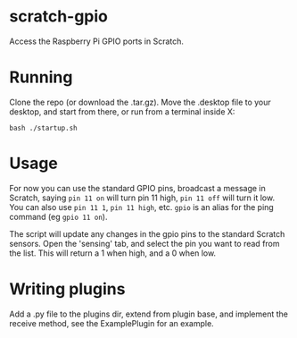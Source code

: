 # scratch-gpio
Access the Raspberry Pi GPIO ports in Scratch.

# Running
Clone the repo (or download the .tar.gz). Move the .desktop file to your desktop, and start from there, or run from a terminal inside X:

```
bash ./startup.sh
```

# Usage
For now you can use the standard GPIO pins, broadcast a message in Scratch, saying `pin 11 on` will turn pin 11 high, `pin 11 off` will turn it low. You can also use `pin 11 1`, `pin 11 high`, etc. `gpio` is an alias for the ping command (eg `gpio 11 on`).

The script will update any changes in the gpio pins to the standard Scratch sensors. Open the 'sensing' tab, and select the pin you want to read from the list. This will return a 1 when high, and a 0 when low.

# Writing plugins
Add a .py file to the plugins dir, extend from plugin base, and implement the receive method, see the ExamplePlugin for an example.